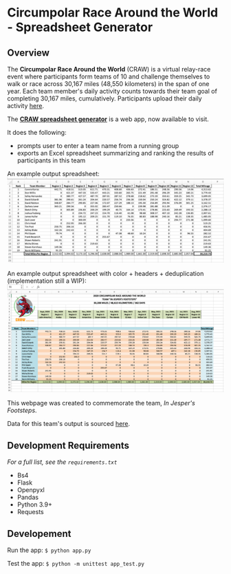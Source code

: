 # Circumpolar Race Around the World - Spreadsheet Generator



## Overview
The **Circumpolar Race Around the World** (CRAW) is a virtual relay-race event where participants form teams of 10 and challenge themselves to walk or race across 30,167 miles (48,550 kilometers) in the span of one year. Each team member's daily activity counts towards their team goal of completing 30,167 miles, cumulatively. Participants upload their daily activity [here](https://runsignup.com/Race/CHH/AnywhereAnyPlace/CircumpolarRaceAroundtheWorld).

The [**CRAW spreadsheet generator**](https://craw-spreadsheet-generator.up.railway.app/) is a web app, now available to visit.

It does the following:
* prompts user to enter a team name from a running group
* exports an Excel spreadsheet summarizing and ranking the results of participants in this team

An example output spreadsheet:
![Screenshot](images/craw-spreadsheet-example-1.png)

An example output spreadsheet with color + headers + deduplication
(implementation still a WIP):
![Screenshot](images/craw-spreadsheet-example-2.png)

This webpage was created to commemorate the team, *In Jesper's Footsteps*.

Data for this team's output is sourced [here](https://runsignup.com/RaceGroups/95983?groupName=In+Jesper%27s+Footsteps).

<!-- ## Technical details -->

## Development Requirements
*For a full list, see the `requirements.txt`*
* Bs4
* Flask
* Openpyxl
* Pandas
* Python 3.9+
* Requests


## Developement
Run the app: `$ python app.py`

Test the app: `$ python -m unittest app_test.py`